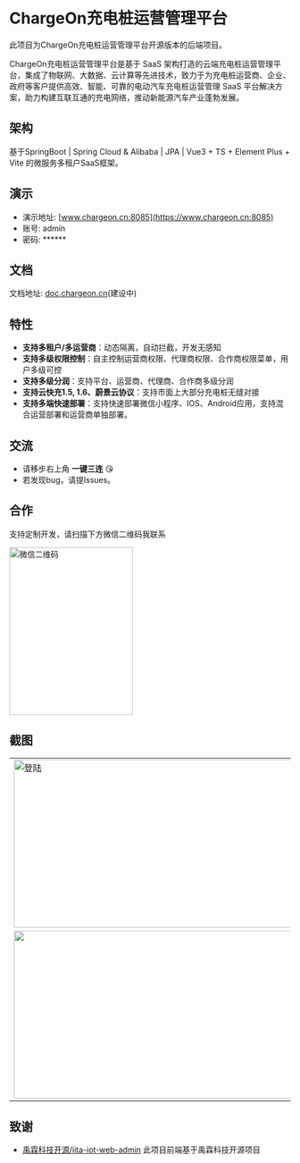 # ChargeOn充电桩运营管理平台


此项目为ChargeOn充电桩运营管理平台开源版本的后端项目。

ChargeOn充电桩运营管理平台是基于 SaaS 架构打造的云端充电桩运营管理平台，集成了物联网、大数据、云计算等先进技术，致力于为充电桩运营商、企业、政府等客户提供高效、智能、可靠的电动汽车充电桩运营管理 SaaS 平台解决方案，助力构建互联互通的充电网络，推动新能源汽车产业蓬勃发展。


## 架构
基于SpringBoot | Spring Cloud & Alibaba |  JPA | Vue3 + TS + Element Plus + Vite  的微服务多租户SaaS框架。


## 演示
- 演示地址: [www.chargeon.cn:8085](https://www.chargeon.cn:8085)
- 账号: admin
- 密码: ******

## 文档
文档地址: [doc.chargeon.cn](https://doc.chargeon.cn)(建设中)


## 特性

- **支持多租户/多运营商**：动态隔离，自动拦截，开发无感知
- **支持多级权限控制**：自主控制运营商权限、代理商权限、合作商权限菜单，用户多级可控
- **支持多级分润**：支持平台、运营商、代理商、合作商多级分润
- **支持云快充1.5, 1.6、蔚景云协议**：支持市面上大部分充电桩无缝对接
- **支持多端快速部署**：支持快速部署微信小程序、IOS、Android应用，支持混合运营部署和运营商单独部署。

## 交流

- 请移步右上角  **一键三连** :kissing_heart:
- 若发现bug，请提Issues。

## 合作

支持定制开发，请扫描下方微信二维码我联系

<img src="https://www.chargeon.cn/screen/wechat-qrcode.png" alt="微信二维码" width="221" height="300" />


## 截图

<table>
    <tr>
        <td><img src="https://www.chargeon.cn/screen/screen-1.png" alt="登陆" width="533" height="300" /></td>
        <td><img src="https://www.chargeon.cn/screen/screen-2.png" alt=""  width="533" height="300" /></td>
    </tr>
    <tr>
        <td><img src="https://www.chargeon.cn/screen/screen-3.png" alt=""  width="533" height="300" /></td>
        <td><img src="https://www.chargeon.cn/screen/screen-4.png" alt=""  width="533" height="300" /></td>
    </tr>
</table>


## 致谢

- [禹霖科技开源/iita-iot-web-admin](https://portrait.gitee.com/open-iita/iita-iot-web-admin) 此项目前端基于禹霖科技开源项目
